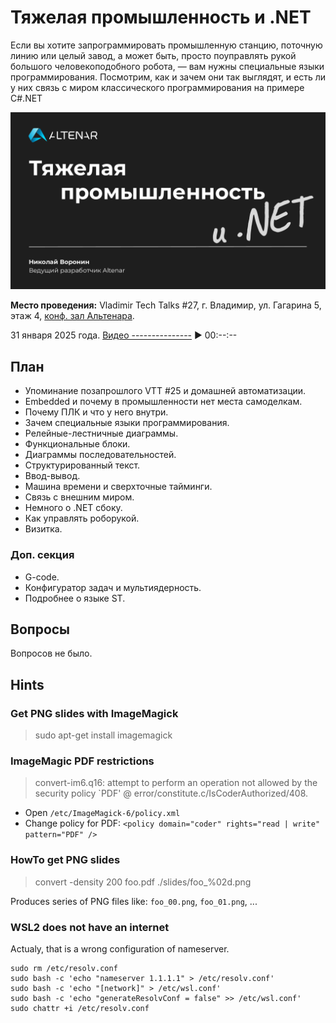 # Тяжелая промышленность и .NET

Если вы хотите запрограммировать промышленную станцию, поточную линию или целый завод, а может быть, просто поуправлять рукой большого человекоподобного робота, — вам нужны специальные языки программирования. Посмотрим, как и зачем они так выглядят, и есть ли у них связь с миром классического программирования на примере C#.NET

![Title Slide](slides/00.png)

__Место проведения:__ Vladimir Tech Talks #27, г. Владимир, ул. Гагарина 5, этаж 4, [конф. зал Альтенара](https://yandex.ru/maps/-/CDQlNY~U).

31 января 2025 года. [Видео ---------------](#тяжелая-промышленность-и-net) ▶ 00:--:--

## План

- Упоминание позапрошлого VTT #25 и домашней автоматизации.
- Embedded и почему в промышленности нет места самоделкам.
- Почему ПЛК и что у него внутри.
- Зачем специальные языки программирования.
- Релейные-лестничные диаграммы.
- Функциональные блоки.
- Диаграммы последовательностей.
- Структурированный текст.
- Ввод-вывод.
- Машина времени и сверхточные тайминги.
- Связь с внешним миром.
- Немного о .NET сбоку.
- Как управлять роборукой.
- Визитка.

### Доп. секция

- G-code.
- Конфигуратор задач и мультиядерность.
- Подробнее о языке ST.

## Вопросы

Вопросов не было.

## Hints

### Get PNG slides with ImageMagick

> sudo apt-get install imagemagick

### ImageMagic PDF restrictions

> convert-im6.q16: attempt to perform an operation not allowed by the security policy `PDF' @ error/constitute.c/IsCoderAuthorized/408.

- Open `/etc/ImageMagick-6/policy.xml`
- Change policy for PDF: `<policy domain="coder" rights="read | write" pattern="PDF" />`

### HowTo get PNG slides

> convert -density 200 foo.pdf ./slides/foo_%02d.png

Produces series of PNG files like: `foo_00.png`, `foo_01.png`, ...

### WSL2 does not have an internet

Actualy, that is a wrong configuration of nameserver.

```shell
sudo rm /etc/resolv.conf
sudo bash -c 'echo "nameserver 1.1.1.1" > /etc/resolv.conf'
sudo bash -c 'echo "[network]" > /etc/wsl.conf'
sudo bash -c 'echo "generateResolvConf = false" >> /etc/wsl.conf'
sudo chattr +i /etc/resolv.conf
```
